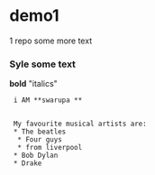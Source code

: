 # demo1
1 repo some more text
### Syle some text
__bold__
"italics"
```
 i AM **swarupa **
 
 
 My favourite musical artists are:
 * The beatles
  * Four guys
  * from liverpool
 * Bob Dylan
 * Drake
 
 

